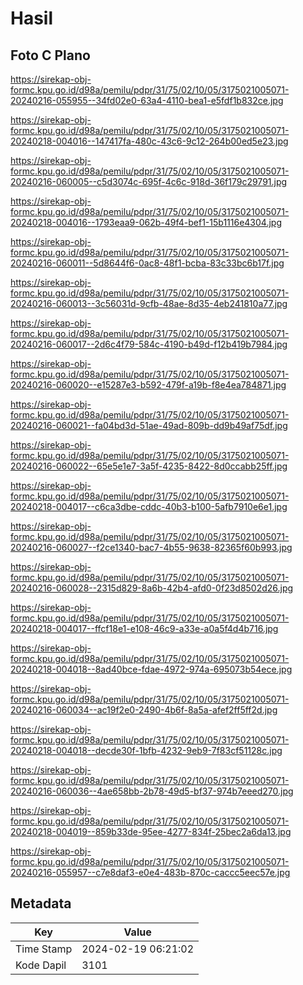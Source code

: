 # Hasil

## Foto C Plano

https://sirekap-obj-formc.kpu.go.id/d98a/pemilu/pdpr/31/75/02/10/05/3175021005071-20240216-055955--34fd02e0-63a4-4110-bea1-e5fdf1b832ce.jpg

https://sirekap-obj-formc.kpu.go.id/d98a/pemilu/pdpr/31/75/02/10/05/3175021005071-20240218-004016--147417fa-480c-43c6-9c12-264b00ed5e23.jpg

https://sirekap-obj-formc.kpu.go.id/d98a/pemilu/pdpr/31/75/02/10/05/3175021005071-20240216-060005--c5d3074c-695f-4c6c-918d-36f179c29791.jpg

https://sirekap-obj-formc.kpu.go.id/d98a/pemilu/pdpr/31/75/02/10/05/3175021005071-20240218-004016--1793eaa9-062b-49f4-bef1-15b1116e4304.jpg

https://sirekap-obj-formc.kpu.go.id/d98a/pemilu/pdpr/31/75/02/10/05/3175021005071-20240216-060011--5d8644f6-0ac8-48f1-bcba-83c33bc6b17f.jpg

https://sirekap-obj-formc.kpu.go.id/d98a/pemilu/pdpr/31/75/02/10/05/3175021005071-20240216-060013--3c56031d-9cfb-48ae-8d35-4eb241810a77.jpg

https://sirekap-obj-formc.kpu.go.id/d98a/pemilu/pdpr/31/75/02/10/05/3175021005071-20240216-060017--2d6c4f79-584c-4190-b49d-f12b419b7984.jpg

https://sirekap-obj-formc.kpu.go.id/d98a/pemilu/pdpr/31/75/02/10/05/3175021005071-20240216-060020--e15287e3-b592-479f-a19b-f8e4ea784871.jpg

https://sirekap-obj-formc.kpu.go.id/d98a/pemilu/pdpr/31/75/02/10/05/3175021005071-20240216-060021--fa04bd3d-51ae-49ad-809b-dd9b49af75df.jpg

https://sirekap-obj-formc.kpu.go.id/d98a/pemilu/pdpr/31/75/02/10/05/3175021005071-20240216-060022--65e5e1e7-3a5f-4235-8422-8d0ccabb25ff.jpg

https://sirekap-obj-formc.kpu.go.id/d98a/pemilu/pdpr/31/75/02/10/05/3175021005071-20240218-004017--c6ca3dbe-cddc-40b3-b100-5afb7910e6e1.jpg

https://sirekap-obj-formc.kpu.go.id/d98a/pemilu/pdpr/31/75/02/10/05/3175021005071-20240216-060027--f2ce1340-bac7-4b55-9638-82365f60b993.jpg

https://sirekap-obj-formc.kpu.go.id/d98a/pemilu/pdpr/31/75/02/10/05/3175021005071-20240216-060028--2315d829-8a6b-42b4-afd0-0f23d8502d26.jpg

https://sirekap-obj-formc.kpu.go.id/d98a/pemilu/pdpr/31/75/02/10/05/3175021005071-20240218-004017--ffcf18e1-e108-46c9-a33e-a0a5f4d4b716.jpg

https://sirekap-obj-formc.kpu.go.id/d98a/pemilu/pdpr/31/75/02/10/05/3175021005071-20240218-004018--8ad40bce-fdae-4972-974a-695073b54ece.jpg

https://sirekap-obj-formc.kpu.go.id/d98a/pemilu/pdpr/31/75/02/10/05/3175021005071-20240216-060034--ac19f2e0-2490-4b6f-8a5a-afef2ff5ff2d.jpg

https://sirekap-obj-formc.kpu.go.id/d98a/pemilu/pdpr/31/75/02/10/05/3175021005071-20240218-004018--decde30f-1bfb-4232-9eb9-7f83cf51128c.jpg

https://sirekap-obj-formc.kpu.go.id/d98a/pemilu/pdpr/31/75/02/10/05/3175021005071-20240216-060036--4ae658bb-2b78-49d5-bf37-974b7eeed270.jpg

https://sirekap-obj-formc.kpu.go.id/d98a/pemilu/pdpr/31/75/02/10/05/3175021005071-20240218-004019--859b33de-95ee-4277-834f-25bec2a6da13.jpg

https://sirekap-obj-formc.kpu.go.id/d98a/pemilu/pdpr/31/75/02/10/05/3175021005071-20240216-055957--c7e8daf3-e0e4-483b-870c-caccc5eec57e.jpg


## Metadata

| Key        | Value               |
| ---------- | ------------------- |
| Time Stamp | 2024-02-19 06:21:02 |
| Kode Dapil | 3101                |



